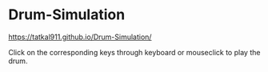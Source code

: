 # Drum-Simulation

https://tatkal911.github.io/Drum-Simulation/

Click on the corresponding keys through keyboard or mouseclick to play the drum. 

